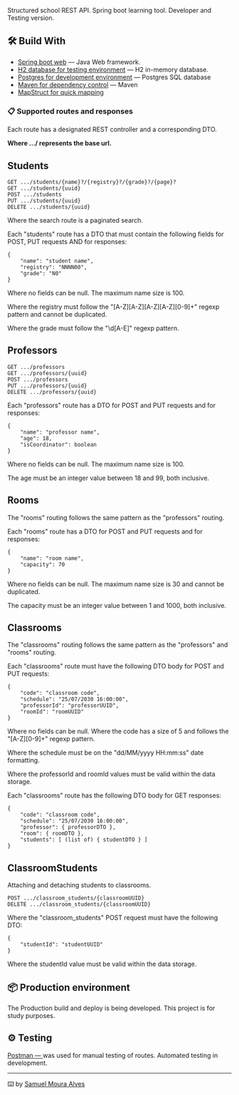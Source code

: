 Structured school REST API. Spring boot learning tool. Developer and Testing version.

## 🛠️ Build With

* [Spring boot web](https://docs.spring.io/spring-boot/documentation.html) — Java Web framework.
* [H2 database for testing environment](https://www.h2database.com/html/main.html) — H2 in-memory database.
* [Postgres for development environment](https://www.postgresql.org/docs/) — Postgres SQL database
* [Maven for dependency control](https://maven.apache.org/guides/index.html) — Maven
* [MapStruct for quick mapping](https://mapstruct.org/documentation/reference-guide/)

### 📋 Supported routes and responses

Each route has a designated REST controller and a corresponding DTO.

**Where .../ represents the base url.**
## Students
```
GET .../students/{name}?/{registry}?/{grade}?/{page}?
GET .../students/{uuid}
POST .../students
PUT .../students/{uuid}
DELETE .../students/{uuid}
```
Where the search route is a paginated search.

Each "students" route has a DTO that must contain the following fields for POST, PUT requests AND for responses:
```
{
    "name": "student name",
    "registry": "NNNN00",
    "grade": "N0"
}
```
Where no fields can be null. The maximum name size is 100.

Where the registry must follow the "[A-Z][A-Z][A-Z][A-Z][0-9]+" regexp pattern and cannot be duplicated.

Where the grade must follow the "\\d[A-E]" regexp pattern.

## Professors

```
GET .../professors
GET .../professors/{uuid}
POST .../professors
PUT .../professors/{uuid}
DELETE .../professors/{uuid}
```

Each "professors" route has a DTO for POST and PUT requests and for responses:
```
{
    "name": "professor name",
    "age": 18,
    "isCoordinator": boolean
}
```
Where no fields can be null. The maximum name size is 100.

The age must be an integer value between 18 and 99, both inclusive.

## Rooms

The "rooms" routing follows the same pattern as the "professors" routing.

Each "rooms" route has a DTO for POST and PUT requests and for responses:
```
{
    "name": "room name",
    "capacity": 70
}
```

Where no fields can be null. The maximum name size is 30 and cannot be duplicated.

The capacity must be an integer value between 1 and 1000, both inclusive.

## Classrooms

The "classrooms" routing follows the same pattern as the "professors" and "rooms" routing.

Each "classrooms" route must have the following DTO body for POST and PUT requests:
```
{
    "code": "classroom code",
    "schedule": "25/07/2030 16:00:00",
    "professorId": "professorUUID",
    "roomId": "roomUUID"
}
```
Where no fields can be null. Where the code has a size of 5 and follows the "[A-Z][0-9]+" regexp pattern.

Where the schedule must be on the "dd/MM/yyyy HH:mm:ss" date formatting.

Where the professorId and roomId values must be valid within the data storage.

Each "classrooms" route has the following DTO body for GET responses:

```
{
    "code": "classroom code",
    "schedule": "25/07/2030 16:00:00",
    "professor": { professorDTO },
    "room": { roomDTO },
    "students": [ (list of) { studentDTO } ]
}
```

## ClassroomStudents

Attaching and detaching students to classrooms.

```
POST .../classroom_students/{classroomUUID}
DELETE .../classroom_students/{classroomUUID}
```

Where the "classroom_students" POST request must have the following DTO:
```
{
    "studentId": "studentUUID"
}
```
Where the studentId value must be valid within the data storage.

## 📦 Production environment

The Production build and deploy is being developed. This project is for study purposes.

## ⚙️ Testing

[Postman — ](https://www.postman.com/) was used for manual testing of routes. Automated testing in development.

---
⌨️ by [Samuel Moura Alves](https://github.com/Somutt)
